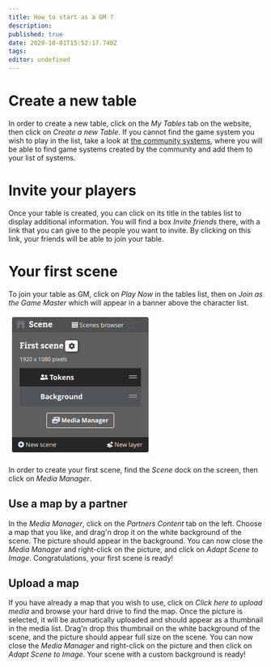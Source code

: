```yaml
---
title: How to start as a GM ?
description: 
published: true
date: 2020-10-01T15:52:17.740Z
tags: 
editor: undefined
---
```


# Create a new table
In order to create a new table, click on the *My Tables* tab on the website, then click on *Create a new Table*. If you cannot find the game system you wish to play in the list, take a look at [the community systems](https://lets-role.wiki/en/system-list), where you will be able to find game systems created by the community and add them to your list of systems.

# Invite your players
Once your table is created, you can click on its title in the tables list to display additional information. You will find a box *Invite friends* there, with a link that you can give to the people you want to invite. By clicking on this link, your friends will be able to join your table.

# Your first scene
To join your table as GM, click on *Play Now* in the tables list, then on *Join as the Game Master* which will appear in a banner above the character list.

![first-scene.png](/medias/first-scene.png)

In order to create your first scene, find the *Scene* dock on the screen, then click on *Media Manager*.

## Use a map by a partner
In the *Media Manager*, click on the *Partners Content* tab on the left. Choose a map that you like, and drag'n drop it on the white background of the scene. The picture should appear in the background. You can now close the *Media Manager* and right-click on the picture, and click on *Adapt Scene to Image*. Congratulations, your first scene is ready!

## Upload a map
If you have already a map that you wish to use, click on *Click here to upload media* and browse your hard drive to find the map. Once the picture is selected, it will be automatically uploaded and should appear as a thumbnail in the media list. Drag'n drop this thumbnail on the white background of the scene, and the picture should appear full size on the scene. You can now close the *Media Manager* and right-click on the picture and then click on *Adapt Scene to Image*. Your scene with a custom background is ready!